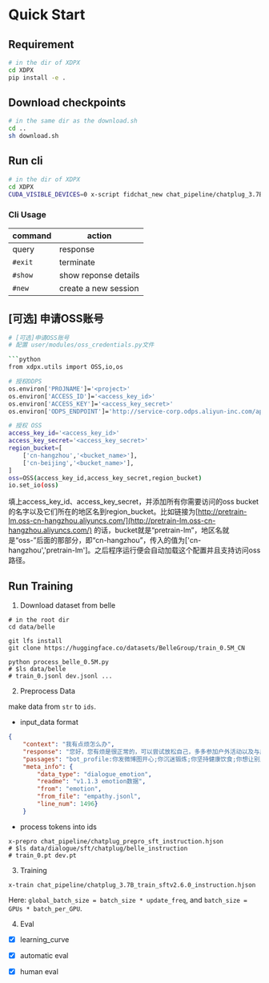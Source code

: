 # Quick Start

## Requirement
```bash
# in the dir of XDPX
cd XDPX
pip install -e .
```

## Download checkpoints
```bash
# in the same dir as the download.sh
cd ..
sh download.sh
```


## Run cli
```bash
# in the dir of XDPX
cd XDPX
CUDA_VISIBLE_DEVICES=0 x-script fidchat_new chat_pipeline/chatplug_3.7B_sftv2.6.0_instruction.hjson
```


### Cli Usage
| command | action               |
|---------|----------------------|
| query   | response             |
| `#exit` | terminate            |
| `#show` | show reponse details |
| `#new`  | create a new session |



## [可选] 申请OSS账号 

```bash
# [可选]申请OSS账号
# 配置 user/modules/oss_credentials.py文件

```python
from xdpx.utils import OSS,io,os

# 授权ODPS
os.environ['PROJNAME']='<project>'
os.environ['ACCESS_ID']='<access_key_id>'
os.environ['ACCESS_KEY']='<access_key_secret>'
os.environ['ODPS_ENDPOINT']='http://service-corp.odps.aliyun-inc.com/api'

# 授权 OSS
access_key_id='<access_key_id>'
access_key_secret='<access_key_secret>'
region_bucket=[
    ['cn-hangzhou','<bucket_name>'],
    ['cn-beijing','<bucket_name>'],
]
oss=OSS(access_key_id,access_key_secret,region_bucket)
io.set_io(oss)
```

填上access_key_id、access_key_secret，并添加所有你需要访问的oss bucket的名字以及它们所在的地区名到region_bucket。比如链接为[http://pretrain-lm.oss-cn-hangzhou.aliyuncs.com/](http://pretrain-lm.oss-cn-hangzhou.aliyuncs.com/) 的话，bucket就是“pretrain-lm”，地区名就是“oss-”后面的那部分，即“cn-hangzhou”，传入的值为['cn-hangzhou','pretrain-lm']。之后程序运行便会自动加载这个配置并且支持访问oss路径。


## Run Training

1. Download dataset from belle
```
# in the root dir
cd data/belle

git lfs install
git clone https://huggingface.co/datasets/BelleGroup/train_0.5M_CN

python process_belle_0.5M.py 
# $ls data/belle 
# train_0.jsonl dev.jsonl ...
```

2. Preprocess Data 

make data from `str` to `ids`.

- input_data format
```json
{
    "context": "我有点烦怎么办", 
    "response": "您好，您有烦是很正常的，可以尝试放松自己，多多参加户外活动以及与朋友的交流，这样可以让自己的情绪得到释放。如果您有负面情绪，也可以咨询专业的心理咨询师，以释放压力。", 
    "passages": "bot_profile:你发微博图开心;你沉迷锻炼;你坚持健康饮食;你想让别人觉得你很酷;你也是;;;knowledge: 方式一：找亲朋好友倾诉。把自己的不顺心的事情和自己的亲朋好友诉说之后，可以起到发泄排解的作用，这样自己的心里会好受很多。方式二;;;knowledge: 方式一：找亲朋好友倾诉。把自己的不顺心的事情和自己的亲朋好友诉说之后，可以起到发泄排解的作用，这样自己的心里会好受很多。方式二：找方法解决掉烦心事。如果这个烦心事可以通过的自己的努力去得以解决，那么自己或者找同伴帮忙一起去解决他，方式三：如果暂时无法解决可以选择性的忘记它或者转移自己的注意力，去做自己喜欢的事情，让自己尽快摆脱不好的情绪。以上是小编提供的几种方式，希望更够帮助小伙伴们。;;;knowledge: 每个人都会有每个人的烦恼，我们的生活经历不同，遇见的事情人物也不同，所以会碰到不一样的烦恼。但是有烦恼也是很正常的，只要看我们如何去对待。那么，下面小编为大家;;;knowledge: 觉得很烦的原因有很多种，或是由于工作还有生活的压力导致，有事情没有和朋友和家人倾述，长时间下去有可能会得抑郁。根据你的情况，建议要乐观点，凡事不要钻牛角尖，应当;;;knowledge: 问题描述： 你好，心烦,有时候是人多想了.总是想到一些将来会发生的事情,这对一个人的心理就形成了压力。缓解压力的方法：大声吼1到2分钟将心里的怨气发泄出来；;;;knowledge: 特别烦，首先应注意对情绪进行调节。保持情绪平稳并舒缓心理压力，可以找朋友或家人倾诉心声，将内心不愉快的事情吐露出来，有利于缓解心理压力改善情绪，进而缓解心烦。", 
    "meta_info": {
        "data_type": "dialogue_emotion", 
        "readme": "v1.1.3 emotion数据", 
        "from": "emotion", 
        "from_file": "empathy.jsonl", 
        "line_num": 1496}
    }
```


- process tokens into ids
```
x-prepro chat_pipeline/chatplug_prepro_sft_instruction.hjson
# $ls data/dialogue/sft/chatplug/belle_instruction 
# train_0.pt dev.pt
```


3. Training


```
x-train chat_pipeline/chatplug_3.7B_train_sftv2.6.0_instruction.hjson
```

Here: `global_batch_size = batch_size * update_freq`, and `batch_size = GPUs * batch_per_GPU`. 


4. Eval

- [x] learning_curve


- [x] automatic eval

- [x] human eval


